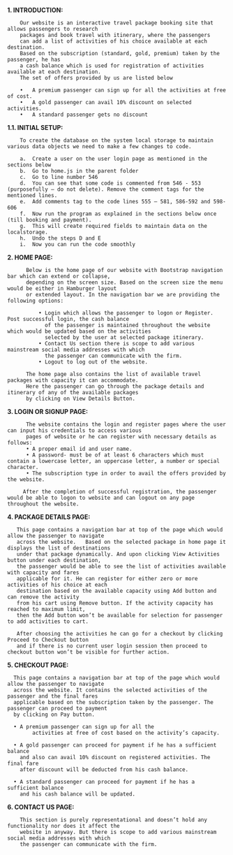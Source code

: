 **1.	INTRODUCTION:**

        Our website is an interactive travel package booking site that allows passengers to research 
        packages and book travel with itinerary, where the passengers 
        can add a list of activities of his choice available at each destination.
        Based on the subscription (standard, gold, premium) taken by the passenger, he has 
        a cash balance which is used for registration of activities available at each destination. 
        The set of offers provided by us are listed below

        •	A premium passenger can sign up for all the activities at free of cost.
        •	A gold passenger can avail 10% discount on selected activities.
        •	A standard passenger gets no discount

**1.1.	INITIAL SETUP:**

        To create the database on the system local storage to maintain various data objects we need to make a few changes to code.

        a.	Create a user on the user login page as mentioned in the sections below
        b.	Go to home.js in the parent folder
        c.	Go to line number 546
        d.	You can see that some code is commented from 546 - 553 (purposefully – do not delete). Remove the comment tags for the mentioned lines.
        e.	Add comments tag to the code lines 555 – 581, 586-592 and 598-606
        f.	Now run the program as explained in the sections below once (till booking and payment).
        g.	This will create required fields to maintain data on the localstorage.
        h.	Undo the steps D and E
        i.	Now you can run the code smoothly




**2.	HOME PAGE:**

          Below is the home page of our website with Bootstrap navigation bar which can extend or collapse, 
          depending on the screen size. Based on the screen size the menu would be either in Hamburger layout
          or extended layout. In the navigation bar we are providing the following options:

              •	Login which allows the passenger to logon or Register. Post successful login, the cash balance
                of the passenger is maintained throughout the website which would be updated based on the activities
                selected by the user at selected package itinerary.
              •	Contact Us section there is scope to add various mainstream social media addresses with which
                the passenger can communicate with the firm.
              •	Logout to log out of the website. 

          The home page also contains the list of available travel packages with capacity it can accommodate.
          Here the passenger can go through the package details and itinerary of any of the available packages 
          by clicking on View Details Button.

**3.	LOGIN OR SIGNUP PAGE:**

          The website contains the login and register pages where the user can input his credentials to access various 
          pages of website or he can register with necessary details as follows:
          •	A proper email id and user name.
          •	A password- must be of at least 6 characters which must contain a lowercase letter, an uppercase letter, a number or special character.
          •	The subscription type in order to avail the offers provided by the website.

         After the completion of successful registration, the passenger would be able to logon to website and can logout on any page throughout the website.


**4.	PACKAGE DETAILS PAGE:**

       This page contains a navigation bar at top of the page which would allow the passenger to navigate 
       across the website.   Based on the selected package in home page it displays the list of destinations
       under that package dynamically. And upon clicking View Activities button under each destination, 
       the passenger would be able to see the list of activities available with capacity and fares 
       applicable for it. He can register for either zero or more activities of his choice at each 
       destination based on the available capacity using Add button and can remove the activity 
       from his cart using Remove button. If the activity capacity has reached to maximum limit, 
       then the Add button won’t be available for selection for passenger to add activities to cart.

       After choosing the activities he can go for a checkout by clicking Proceed to Checkout button
       and if there is no current user login session then proceed to checkout button won’t be visible for further action.


**5.	CHECKOUT PAGE:**

      This page contains a navigation bar at top of the page which would allow the passenger to navigate 
      across the website. It contains the selected activities of the passenger and the final fares 
      applicable based on the subscription taken by the passenger. The passenger can proceed to payment 
      by clicking on Pay button. 

      •	A premium passenger can sign up for all the
            activities at free of cost based on the activity’s capacity.

      • A gold passenger can proceed for payment if he has a sufficient balance 
        and also can avail 10% discount on registered activities. The final fare 
        after discount will be deducted from his cash balance.

      • A standard passenger can proceed for payment if he has a sufficient balance 
        and his cash balance will be updated.


**6.	CONTACT US PAGE:**

        This section is purely representational and doesn’t hold any functionality nor does it affect the
        website in anyway. But there is scope to add various mainstream social media addresses with which 
        the passenger can communicate with the firm.

 

